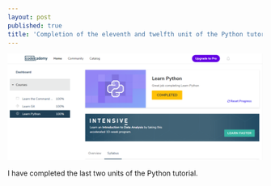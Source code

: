 ```yaml
---
layout: post
published: true
title: 'Completion of the eleventh and twelfth unit of the Python tutorial '
---
```

![zoltan_tomko_python_11_12.PNG](/img/zoltan_tomko_python_11_12.PNG)

I have completed the last two units of the Python tutorial.
